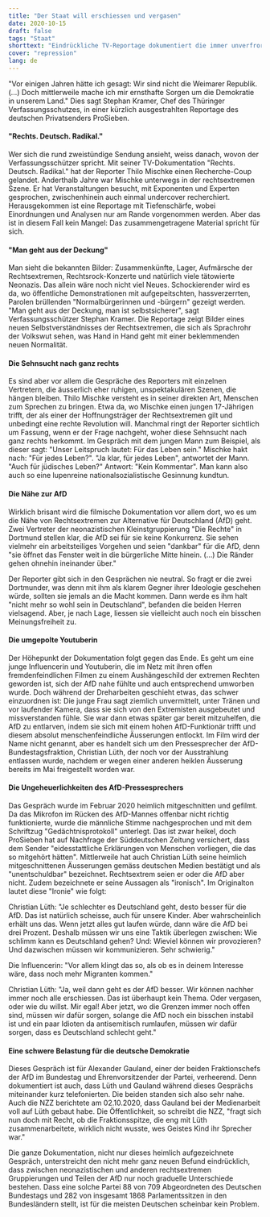 ```yaml
---
title: "Der Staat will erschiessen und vergasen"
date: 2020-10-15
draft: false
tags: "Staat"
shorttext: "Eindrückliche TV-Reportage dokumentiert die immer unverfrorener agierenden Rechtsextremen und die Neonazi-Nähe von Teilen der AfD."
cover: "repression"
lang: de
---
```


"Vor einigen Jahren hätte ich gesagt: Wir sind nicht die Weimarer Republik. (…) Doch mittlerweile mache ich mir ernsthafte Sorgen um die Demokratie in unserem Land." Dies sagt Stephan Kramer, Chef des Thüringer Verfassungsschutzes, in einer kürzlich ausgestrahlten Reportage des deutschen Privatsenders ProSieben.

#### "Rechts. Deutsch. Radikal."

Wer sich die rund zweistündige Sendung ansieht, weiss danach, wovon der Verfassungsschützer spricht. Mit seiner TV-Dokumentation "Rechts. Deutsch. Radikal." hat der Reporter Thilo Mischke einen Recherche-Coup gelandet. Anderthalb Jahre war Mischke unterwegs in der rechtsextremen Szene. Er hat Veranstaltungen besucht, mit Exponenten und Experten gesprochen, zwischenhinein auch einmal undercover recherchiert. Herausgekommen ist eine Reportage mit Tiefenschärfe, wobei Einordnungen und Analysen nur am Rande vorgenommen werden. Aber das ist in diesem Fall kein Mangel: Das zusammengetragene Material spricht für sich.

#### "Man geht aus der Deckung"

Man sieht die bekannten Bilder: Zusammenkünfte, Lager, Aufmärsche der Rechtsextremen, Rechtsrock-Konzerte und natürlich viele tätowierte Neonazis. Das allein wäre noch nicht viel Neues. Schockierender wird es da, wo öffentliche Demonstrationen mit aufgepeitschten, hassverzerrten, Parolen brüllenden "Normalbürgerinnen und -bürgern" gezeigt werden. "Man geht aus der Deckung, man ist selbstsicherer", sagt Verfassungsschützer Stephan Kramer. Die Reportage zeigt Bilder eines neuen Selbstverständnisses der Rechtsextremen, die sich als Sprachrohr der Volkswut sehen, was Hand in Hand geht mit einer beklemmenden neuen Normalität.

#### Die Sehnsucht nach ganz rechts

Es sind aber vor allem die Gespräche des Reporters mit einzelnen Vertretern, die äusserlich eher ruhigen, unspektakulären Szenen, die hängen bleiben. Thilo Mischke versteht es in seiner direkten Art, Menschen zum Sprechen zu bringen. Etwa da, wo Mischke einen jungen 17-Jährigen trifft, der als einer der Hoffnungsträger der Rechtsextremen gilt und unbedingt eine rechte Revolution will. Manchmal ringt der Reporter sichtlich um Fassung, wenn er der Frage nachgeht, woher diese Sehnsucht nach ganz rechts herkommt. Im Gespräch mit dem jungen Mann zum Beispiel, als dieser sagt: "Unser Leitspruch lautet: Für das Leben sein." Mischke hakt nach: "Für jedes Leben?". "Ja klar, für jedes Leben", antwortet der Mann. "Auch für jüdisches Leben?" Antwort: "Kein Kommentar". Man kann also auch so eine lupenreine nationalsozialistische Gesinnung kundtun.

#### Die Nähe zur AfD

Wirklich brisant wird die filmische Dokumentation vor allem dort, wo es um die Nähe von Rechtsextremen zur Alternative für Deutschland (AfD) geht. Zwei Vertreter der neonazistischen Kleinstgruppierung "Die Rechte" in Dortmund stellen klar, die AfD sei für sie keine Konkurrenz. Sie sehen vielmehr ein arbeitsteiliges Vorgehen und seien "dankbar" für die AfD, denn "sie öffnet das Fenster weit in die bürgerliche Mitte hinein. (…) Die Ränder gehen ohnehin ineinander über."

Der Reporter gibt sich in den Gesprächen nie neutral. So fragt er die zwei Dortmunder, was denn mit ihm als klarem Gegner ihrer Ideologie geschehen würde, sollten sie jemals an die Macht kommen. Dann werde es ihm halt "nicht mehr so wohl sein in Deutschland", befanden die beiden Herren vielsagend. Aber, je nach Lage, liessen sie vielleicht auch noch ein bisschen Meinungsfreiheit zu.

#### Die umgepolte Youtuberin

Der Höhepunkt der Dokumentation folgt gegen das Ende. Es geht um eine junge Influencerin und Youtuberin, die im Netz mit ihren offen fremdenfeindlichen Filmen zu einem Aushängeschild der extremen Rechten geworden ist, sich der AfD nahe fühlte und auch entsprechend umworben wurde. Doch während der Dreharbeiten geschieht etwas, das schwer einzuordnen ist: Die junge Frau sagt ziemlich unvermittelt, unter Tränen und vor laufender Kamera, dass sie sich von den Extremisten ausgebeutet und missverstanden fühle. Sie war dann etwas später gar bereit mitzuhelfen, die AfD zu entlarven, indem sie sich mit einem hohen AfD-Funktionär trifft und diesem absolut menschenfeindliche Äusserungen entlockt. Im Film wird der Name nicht genannt, aber es handelt sich um den Pressesprecher der AfD-Bundestagsfraktion, Christian Lüth, der noch vor der Ausstrahlung entlassen wurde, nachdem er wegen einer anderen heiklen Äusserung bereits im Mai freigestellt worden war.

#### Die Ungeheuerlichkeiten des AfD-Pressesprechers

Das Gespräch wurde im Februar 2020 heimlich mitgeschnitten und gefilmt. Da das Mikrofon im Rücken des AfD-Mannes offenbar nicht richtig funktionierte, wurde die männliche Stimme nachgesprochen und mit dem Schriftzug "Gedächtnisprotokoll" unterlegt. Das ist zwar heikel, doch ProSieben hat auf Nachfrage der Süddeutschen Zeitung versichert, dass dem Sender "eidesstattliche Erklärungen von Menschen vorliegen, die das so mitgehört hätten". Mittlerweile hat auch Christian Lüth seine heimlich mitgeschnittenen Äusserungen gemäss deutschen Medien bestätigt und als "unentschuldbar" bezeichnet. Rechtsextrem seien er oder die AfD aber nicht. Zudem bezeichnete er seine Aussagen als "ironisch". Im Originalton lautet diese "Ironie" wie folgt:

Christian Lüth: "Je schlechter es Deutschland geht, desto besser für die AfD. Das ist natürlich scheisse, auch für unsere Kinder. Aber wahrscheinlich erhält uns das. Wenn jetzt alles gut laufen würde, dann wäre die AfD bei drei Prozent. Deshalb müssen wir uns eine Taktik überlegen zwischen: Wie schlimm kann es Deutschland gehen? Und: Wieviel können wir provozieren? Und dazwischen müssen wir kommunizieren. Sehr schwierig."

Die Influencerin: "Vor allem klingt das so, als ob es in deinem Interesse wäre, dass noch mehr Migranten kommen."

Christian Lüth: "Ja, weil dann geht es der AfD besser. Wir können nachher immer noch alle erschiessen. Das ist überhaupt kein Thema. Oder vergasen, oder wie du willst. Mir egal! Aber jetzt, wo die Grenzen immer noch offen sind, müssen wir dafür sorgen, solange die AfD noch ein bisschen instabil ist und ein paar Idioten da antisemitisch rumlaufen, müssen wir dafür sorgen, dass es Deutschland schlecht geht."

#### Eine schwere Belastung für die deutsche Demokratie

Dieses Gespräch ist für Alexander Gauland, einer der beiden Fraktionschefs der AfD im Bundestag und Ehrenvorsitzender der Partei, verheerend. Denn dokumentiert ist auch, dass Lüth und Gauland während dieses Gesprächs miteinander kurz telefonierten. Die beiden standen sich also sehr nahe. Auch die NZZ berichtete am 02.10.2020, dass Gauland bei der Medienarbeit voll auf Lüth gebaut habe. Die Öffentlichkeit, so schreibt die NZZ, "fragt sich nun doch mit Recht, ob die Fraktionsspitze, die eng mit Lüth zusammenarbeitete, wirklich nicht wusste, wes Geistes Kind ihr Sprecher war."

Die ganze Dokumentation, nicht nur dieses heimlich aufgezeichnete Gespräch, unterstreicht den nicht mehr ganz neuen Befund eindrücklich, dass zwischen neonazistischen und anderen rechtsextremen Gruppierungen und Teilen der AfD nur noch graduelle Unterschiede bestehen. Dass eine solche Partei 88 von 709 Abgeordneten des Deutschen Bundestags und 282 von insgesamt 1868 Parlamentssitzen in den Bundesländern stellt, ist für die meisten Deutschen scheinbar kein Problem.
